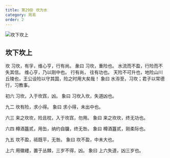 ```yaml
---
title: 第29卦 坎为水
category: 周易
order: 2
---
```


![坎下坎上](https://upload.wikimedia.org/wikipedia/commons/c/cd/Yijing-29.png)

## 坎下坎上

坎 习坎，有孚，维心亨，行有尚。
彖曰 习坎，重险也。 水流而不盈，行险而不失其信。 维心亨，乃以刚中也。 行有尚， 往有功也。 天险不可升也，地险山川丘陵也，王公设险以守其国，险之时用大矣哉！
象曰 水洊至，习坎；君子以常德行，习教事。

初六 习坎，入于坎窞，凶。
象曰 习坎入坎，失道凶也。

九二 坎有险，求小得。
象曰 求小得，未出中也。

六三 来之坎坎，险且枕，入于坎窞，勿用。
象曰 来之坎坎，终无功也。

六四 樽酒簋贰，用缶，纳约自牖，终无咎。
象曰 樽酒簋贰，刚柔际也。

九五 坎不盈，祗既平，无咎。
象曰 坎不盈，中未大也。

上六 用徽纆，置于丛棘，三岁不得，凶。
象曰 上六失道，凶三岁也。